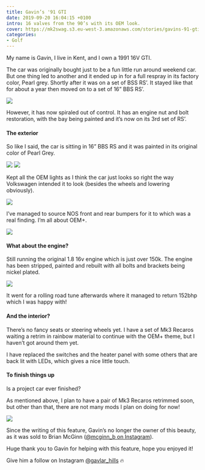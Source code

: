 ```yaml
---
title: Gavin’s '91 GTI
date: 2019-09-20 16:04:15 +0100
intro: 16 valves from the 90’s with its OEM look.
cover: https://mk2swag.s3.eu-west-3.amazonaws.com/stories/gavins-91-gti-cover.jpg
categories:
- Golf
---
```


My name is Gavin, I live in Kent, and I own a 1991 16V GTI.

The car was originally bought just to be a fun little run around weekend car. But one thing led to another and it ended up in for a full respray in its factory color, Pearl grey. Shortly after it was on a set of BSS RS’. It stayed like that for about a year then moved on to a set of 16” BBS RS’.

![](https://mk2swag.s3.eu-west-3.amazonaws.com/stories/gavins-91-gti-intro.jpg)

However, it has now spiraled out of control. It has an engine nut and bolt restoration, with the bay being painted and it’s now on its 3rd set of RS’.


#### The exterior
So like I said, the car is sitting in 16” BBS RS and it was painted in its original color of Pearl Grey.

![](https://mk2swag.s3.eu-west-3.amazonaws.com/stories/gavins-91-gti-exterior-1.jpg)
![](https://mk2swag.s3.eu-west-3.amazonaws.com/stories/gavins-91-gti-exterior-2.jpg)

Kept all the OEM lights as I think the car just looks so right the way Volkswagen intended it to look (besides the wheels and lowering obviously).

![](https://mk2swag.s3.eu-west-3.amazonaws.com/stories/gavins-91-gti-exterior-3.jpg)

I’ve managed to source NOS front and rear bumpers for it to which was a real finding. I’m all about OEM+.

![](https://mk2swag.s3.eu-west-3.amazonaws.com/stories/gavins-91-gti-exterior-4.jpg)


#### What about the engine?
Still running the original 1.8 16v engine which is just over 150k. The engine has been stripped, painted and rebuilt with all bolts and brackets being nickel plated.

![](https://mk2swag.s3.eu-west-3.amazonaws.com/stories/gavins-91-gti-engine.jpg)

It went for a rolling road tune afterwards where it managed to return 152bhp which I was happy with!


#### And the interior?
There’s no fancy seats or steering wheels yet. I have a set of Mk3 Recaros waiting a retrim in rainbow material to continue with the OEM+ theme, but I haven’t got around them yet.

I have replaced the switches and the heater panel with some others that are back lit with LEDs, which gives a nice little touch.


#### To finish things up
Is a project car ever finished?

As mentioned above, I plan to have a pair of Mk3 Recaros retrimmed soon, but other than that, there are not many mods I plan on doing for now!

![](https://mk2swag.s3.eu-west-3.amazonaws.com/stories/gavins-91-gti-conclusion.jpg)


Since the writing of this feature, Gavin’s no longer the owner of this beauty, as it was sold to Brian McGinn ([@mcginn_b on Instagram](https://www.instagram.com/mcginn_b/)).

Huge thank you to Gavin for helping with this feature, hope you enjoyed it!

Give him a follow on Instagram [@gavlar_hills](https://www.instagram.com/gavlar_hills/) 🔥